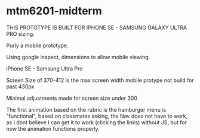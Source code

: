 # mtm6201-midterm

THIS PROTOTYPE IS BUILT FOR IPHONE SE - SAMSUNG GALAXY ULTRA PRO sizing. 

Purly a mobile prototype.

Using google inspect, dimensions to allow mobile viewing.

iPhone SE - Samsung Ultra Pro

Screen Size of 370-412 is the max screen width
mobile protype not build for past 430px

Minimal adjustments made for screen size under 300

The first animation based on the rubric is the hamburger menu is "functional", based on classmates asking, the Nav does not have to work, as I dont believe I can get it to work (clicking the links) without JS, but for now the animation functions properly.